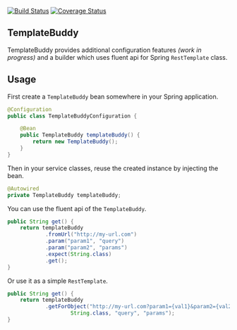 [![Build Status](https://travis-ci.org/Edvinas01/template-buddy.svg?branch=master)](https://travis-ci.org/Edvinas01/template-buddy)
[![Coverage Status](https://coveralls.io/repos/github/Edvinas01/template-buddy/badge.svg?branch=master)](https://coveralls.io/github/Edvinas01/template-buddy?branch=master)

## TemplateBuddy
TemplateBuddy provides additional configuration features _(work in progress)_ and a builder which uses fluent api for Spring `RestTemplate` class.

## Usage
First create a `TemplateBuddy` bean somewhere in your Spring application.
```java
@Configuration
public class TemplateBuddyConfiguration {

    @Bean
    public TemplateBuddy templateBuddy() {
        return new TemplateBuddy();
    }
}
```

Then in your service classes, reuse the created instance by injecting the bean.
```java
@Autowired
private TemplateBuddy templateBuddy;
```

You can use the fluent api of the `TemplateBuddy`.
```java
public String get() {
    return templateBuddy
            .fromUrl("http://my-url.com")
            .param("param1", "query")
            .param("param2", "params")
            .expect(String.class)
            .get();
}
```

Or use it as a simple `RestTemplate`.
```java
public String get() {
    return templateBuddy
            .getForObject("http://my-url.com?param1={val1}&param2={val2}",
                    String.class, "query", "params");
}
```